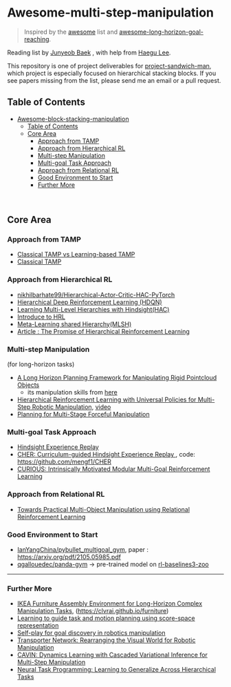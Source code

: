 # Awesome-multi-step-manipulation

>  Inspired by the [awesome](https://github.com/sindresorhus/awesome) list and [awesome-long-horizon-goal-reaching](https://github.com/Mehooz/awesome-long-horizon-goal-reaching).

Reading list by [Junyeob Baek](https://github.com/CUN-bjy) , with help from [Haegu Lee](https://github.com/benthebear93). 

This repository is one of project deliverables for [project-sandwich-man](https://github.com/ropiens/project-sandwich-man), which project is especially focused on hierarchical stacking blocks. If you see papers missing from the list, please send me an email or a pull request.



## Table of Contents

- [Awesome-block-stacking-manipulation](#awesome-block-stacking-manipulation)
  * [Table of Contents](#table-of-contents)
  * [Core Area](#core-area)
    + [Approach from TAMP](#approach-from-tamp)
    + [Approach from Hierarchical RL](#approach-from-hierarchical-rl)
    + [Multi-step Manipulation](#multi-step-manipulation)
    + [Multi-goal Task Approach](#multi-goal-task-approach)
    + [Approach from Relational RL](#approach-from-relational-rl)
    + [Good Environment to Start](#good-environment-to-start)
    + [Further More](#further-more)

</br>

## Core Area

### Approach from TAMP

- [Classical TAMP vs Learning-based TAMP](http://web.mit.edu/caelan/www/presentations/6.881_TAMP.pdf)
- [Classical TAMP](https://www.ics.uci.edu/~kkask/Fall-2014%20CS271/slides/09-planning.pdf)



### Approach from Hierarchical RL

- [nikhilbarhate99/Hierarchical-Actor-Critic-HAC-PyTorch](https://github.com/nikhilbarhate99/Hierarchical-Actor-Critic-HAC-PyTorch)
- [Hierarchical Deep Reinforcement Learning (HDQN)](https://bluediary8.tistory.com/4)
- [Learning Multi-Level Hierarchies with Hindsight(HAC)](https://arxiv.org/abs/1712.00948)
- [Introduce to HRL](http://khanrc.github.io/RL-Hierarchy.html) 
- [Meta-Learning shared Hierarchy(MLSH)](https://openai.com/blog/learning-a-hierarchy)
- [Article : The Promise of Hierarchical Reinforcement Learning](https://thegradient.pub/the-promise-of-hierarchical-reinforcement-learning)


### Multi-step Manipulation
(for long-horizon tasks)

- [A Long Horizon Planning Framework for Manipulating Rigid Pointcloud Objects](https://anthonysimeonov.github.io/rpo-planning-framework/)
  - its manipulation skills from [here](https://sci-hub.se/https://ieeexplore.ieee.org/abstract/document/9196976)
- [Hierarchical Reinforcement Learning with Universal Policies for Multi-Step Robotic Manipulation](https://ieeexplore.ieee.org/abstract/document/9366328), [video](https://www.youtube.com/watch?v=n_wQuf4r0qk)
- [Planning for Multi-Stage Forceful Manipulation](https://arxiv.org/abs/2101.02679)


### Multi-goal Task Approach

- [Hindsight Experience Replay](https://arxiv.org/abs/1707.01495)
- [CHER: Curriculum-guided Hindsight Experience Replay ](https://openreview.net/forum?id=BJed9HHeIr), code: https://github.com/mengf1/CHER
- [CURIOUS: Intrinsically Motivated Modular Multi-Goal Reinforcement Learning](https://arxiv.org/pdf/1810.06284.pdf)



### Approach from Relational RL

- [Towards Practical Multi-Object Manipulation using Relational Reinforcement Learning](https://richardrl.github.io/relational-rl/)



### Good Environment to Start

-  [IanYangChina/pybullet_multigoal_gym](https://github.com/IanYangChina/pybullet_multigoal_gym), paper : https://arxiv.org/pdf/2105.05985.pdf
-  [qgallouedec/panda-gym](https://github.com/qgallouedec/panda-gym) -> pre-trained model on [rl-baselines3-zoo](https://github.com/DLR-RM/rl-baselines3-zoo)

---

### Further More

- [IKEA Furniture Assembly Environment for Long-Horizon Complex Manipulation Tasks](https://arxiv.org/pdf/1911.07246.pdf), (https://clvrai.github.io/furniture)
- [Learning to guide task and motion planning using score-space representation](https://journals.sagepub.com/doi/pdf/10.1177/0278364919848837)
- [Self-play for goal discovery in robotics manipulation](https://robotics-self-play.github.io/)
- [Transporter Network: Rearranging the Visual World for Robotic Manipulation](https://transporternets.github.io/)
- [CAVIN: Dynamics Learning with Cascaded Variational Inference for Multi-Step Manipulation](http://pair.stanford.edu/cavin/)
- [Neural Task Programming: Learning to Generalize Across Hierarchical Tasks](https://stanfordvl.github.io/ntp/)
